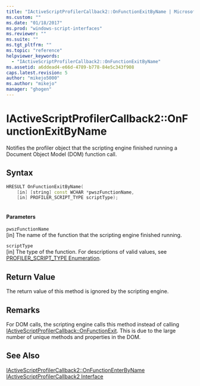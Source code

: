 ```yaml
---
title: "IActiveScriptProfilerCallback2::OnFunctionExitByName | Microsoft Docs"
ms.custom: ""
ms.date: "01/18/2017"
ms.prod: "windows-script-interfaces"
ms.reviewer: ""
ms.suite: ""
ms.tgt_pltfrm: ""
ms.topic: "reference"
helpviewer_keywords: 
  - "IActiveScriptProfilerCallback2::OnFunctionExitByName"
ms.assetid: a6ddead4-e66d-4789-b778-84e5c343f908
caps.latest.revision: 5
author: "mikejo5000"
ms.author: "mikejo"
manager: "ghogen"
---
```

# IActiveScriptProfilerCallback2::OnFunctionExitByName
Notifies the profiler object that the scripting engine finished running a Document Object Model (DOM) function call.  
  
## Syntax  
  
```cpp
HRESULT OnFunctionExitByName(  
    [in] [string] const WCHAR *pwszFunctionName,  
    [in] PROFILER_SCRIPT_TYPE scriptType);  
  
```  
  
#### Parameters  
 `pwszFunctionName`  
 [in] The name of the function that the scripting engine finished running.  
  
 `scriptType`  
 [in] The type of the function. For descriptions of valid values, see [PROFILER_SCRIPT_TYPE Enumeration](../../winscript/reference/profiler-script-type-enumeration.md).  
  
## Return Value  
 The return value of this method is ignored by the scripting engine.  
  
## Remarks  
 For DOM calls, the scripting engine calls this method instead of calling [IActiveScriptProfilerCallback::OnFunctionExit](../../winscript/reference/iactivescriptprofilercallback-onfunctionexit.md). This is due to the large number of unique methods and properties in the DOM.  
  
## See Also  
 [IActiveScriptProfilerCallback2::OnFunctionEnterByName](../../winscript/reference/iactivescriptprofilercallback2-onfunctionenterbyname.md)   
 [IActiveScriptProfilerCallback2 Interface](../../winscript/reference/iactivescriptprofilercallback2-interface.md)